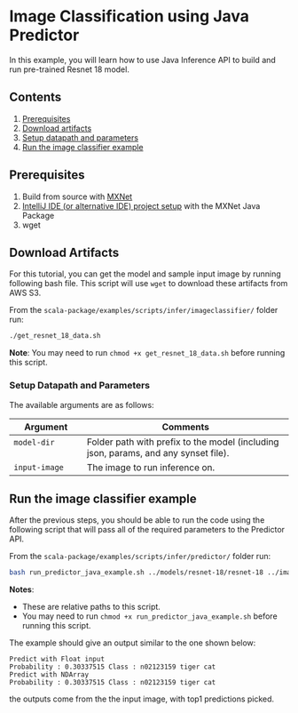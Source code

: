 <!--- Licensed to the Apache Software Foundation (ASF) under one -->
<!--- or more contributor license agreements.  See the NOTICE file -->
<!--- distributed with this work for additional information -->
<!--- regarding copyright ownership.  The ASF licenses this file -->
<!--- to you under the Apache License, Version 2.0 (the -->
<!--- "License"); you may not use this file except in compliance -->
<!--- with the License.  You may obtain a copy of the License at -->

<!---   http://www.apache.org/licenses/LICENSE-2.0 -->

<!--- Unless required by applicable law or agreed to in writing, -->
<!--- software distributed under the License is distributed on an -->
<!--- "AS IS" BASIS, WITHOUT WARRANTIES OR CONDITIONS OF ANY -->
<!--- KIND, either express or implied.  See the License for the -->
<!--- specific language governing permissions and limitations -->
<!--- under the License. -->

# Image Classification using Java Predictor

In this example, you will learn how to use Java Inference API to 
build and run pre-trained Resnet 18 model.

## Contents

1. [Prerequisites](#prerequisites)
2. [Download artifacts](#download-artifacts)
3. [Setup datapath and parameters](#setup-datapath-and-parameters)
4. [Run the image classifier example](#run-the-image-inference-example)

## Prerequisites

1. Build from source with [MXNet](https://mxnet.incubator.apache.org/install/index.html)
2. [IntelliJ IDE (or alternative IDE) project setup](https://github.com/apache/incubator-mxnet/blob/master/docs/tutorials/java/mxnet_java_on_intellij.md) with the MXNet Java Package
3. wget

## Download Artifacts

For this tutorial, you can get the model and sample input image by running following bash file. This script will use `wget` to download these artifacts from AWS S3.

From the `scala-package/examples/scripts/infer/imageclassifier/` folder run:

```bash
./get_resnet_18_data.sh
```

**Note**: You may need to run `chmod +x get_resnet_18_data.sh` before running this script.

### Setup Datapath and Parameters

The available arguments are as follows:

| Argument                      | Comments                                 |
| ----------------------------- | ---------------------------------------- |
| `model-dir`                   | Folder path with prefix to the model (including json, params, and any synset file). |
| `input-image`                 | The image to run inference on. |

## Run the image classifier example

After the previous steps, you should be able to run the code using the following script that will pass all of the required parameters to the Predictor API.

From the `scala-package/examples/scripts/infer/predictor/` folder run:

```bash
bash run_predictor_java_example.sh ../models/resnet-18/resnet-18 ../images/kitten.jpg
```

**Notes**:
* These are relative paths to this script.
* You may need to run `chmod +x run_predictor_java_example.sh` before running this script.

The example should give an output similar to the one shown below:
```
Predict with Float input
Probability : 0.30337515 Class : n02123159 tiger cat
Predict with NDArray
Probability : 0.30337515 Class : n02123159 tiger cat
```
the outputs come from the the input image, with top1 predictions picked.
